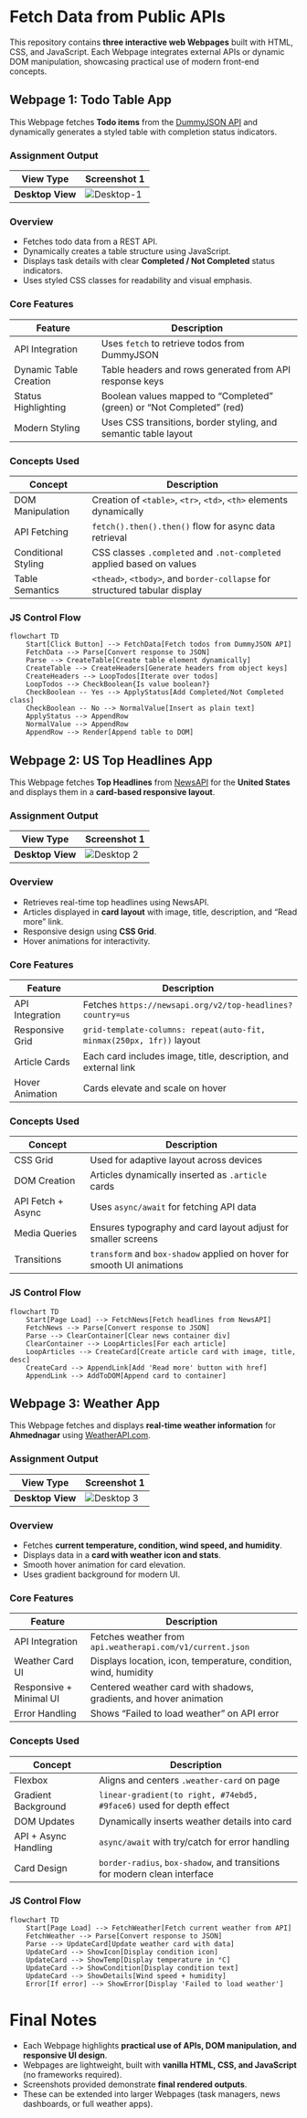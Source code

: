 # Fetch Data from Public APIs

This repository contains **three interactive web Webpages** built with HTML, CSS, and JavaScript. Each Webpage integrates external APIs or dynamic DOM manipulation, showcasing practical use of modern front-end concepts.

## Webpage 1: Todo Table App

This Webpage fetches **Todo items** from the [DummyJSON API](https://dummyjson.com/todos) and dynamically generates a styled table with completion status indicators.

### Assignment Output

| View Type        | Screenshot 1                                                    |
| ---------------- | --------------------------------------------------------------- |
| **Desktop View** | ![Desktop-1](../../.git-config/output-snapshots/WTL-03-01.png) |

### Overview

* Fetches todo data from a REST API.
* Dynamically creates a table structure using JavaScript.
* Displays task details with clear **Completed / Not Completed** status indicators.
* Uses styled CSS classes for readability and visual emphasis.

### Core Features

| Feature                | Description                                                           |
| ---------------------- | --------------------------------------------------------------------- |
| API Integration        | Uses `fetch` to retrieve todos from DummyJSON                         |
| Dynamic Table Creation | Table headers and rows generated from API response keys               |
| Status Highlighting    | Boolean values mapped to “Completed” (green) or “Not Completed” (red) |
| Modern Styling         | Uses CSS transitions, border styling, and semantic table layout       |

### Concepts Used

| Concept             | Description                                                                |
| ------------------- | -------------------------------------------------------------------------- |
| DOM Manipulation    | Creation of `<table>`, `<tr>`, `<td>`, `<th>` elements dynamically         |
| API Fetching        | `fetch().then().then()` flow for async data retrieval                      |
| Conditional Styling | CSS classes `.completed` and `.not-completed` applied based on values      |
| Table Semantics     | `<thead>`, `<tbody>`, and `border-collapse` for structured tabular display |

### JS Control Flow

```mermaid
flowchart TD
    Start[Click Button] --> FetchData[Fetch todos from DummyJSON API]
    FetchData --> Parse[Convert response to JSON]
    Parse --> CreateTable[Create table element dynamically]
    CreateTable --> CreateHeaders[Generate headers from object keys]
    CreateHeaders --> LoopTodos[Iterate over todos]
    LoopTodos --> CheckBoolean{Is value boolean?}
    CheckBoolean -- Yes --> ApplyStatus[Add Completed/Not Completed class]
    CheckBoolean -- No --> NormalValue[Insert as plain text]
    ApplyStatus --> AppendRow
    NormalValue --> AppendRow
    AppendRow --> Render[Append table to DOM]
```

## Webpage 2: US Top Headlines App

This Webpage fetches **Top Headlines** from [NewsAPI](https://newsapi.org/) for the **United States** and displays them in a **card-based responsive layout**.

### Assignment Output

| View Type        | Screenshot 1                                                        |
| ---------------- | ------------------------------------------------------------------- |
| **Desktop View** | ![Desktop 2](../../.git-config/output-snapshots/WTL-03-02.png) |

### Overview

* Retrieves real-time top headlines using NewsAPI.
* Articles displayed in **card layout** with image, title, description, and “Read more” link.
* Responsive design using **CSS Grid**.
* Hover animations for interactivity.

### Core Features

| Feature         | Description                                                          |
| --------------- | -------------------------------------------------------------------- |
| API Integration | Fetches `https://newsapi.org/v2/top-headlines?country=us`            |
| Responsive Grid | `grid-template-columns: repeat(auto-fit, minmax(250px, 1fr))` layout |
| Article Cards   | Each card includes image, title, description, and external link      |
| Hover Animation | Cards elevate and scale on hover                                     |

### Concepts Used

| Concept           | Description                                                            |
| ----------------- | ---------------------------------------------------------------------- |
| CSS Grid          | Used for adaptive layout across devices                                |
| DOM Creation      | Articles dynamically inserted as `.article` cards                      |
| API Fetch + Async | Uses `async/await` for fetching API data                               |
| Media Queries     | Ensures typography and card layout adjust for smaller screens          |
| Transitions       | `transform` and `box-shadow` applied on hover for smooth UI animations |

### JS Control Flow

```mermaid
flowchart TD
    Start[Page Load] --> FetchNews[Fetch headlines from NewsAPI]
    FetchNews --> Parse[Convert response to JSON]
    Parse --> ClearContainer[Clear news container div]
    ClearContainer --> LoopArticles[For each article]
    LoopArticles --> CreateCard[Create article card with image, title, desc]
    CreateCard --> AppendLink[Add 'Read more' button with href]
    AppendLink --> AddToDOM[Append card to container]

```

## Webpage 3: Weather App

This Webpage fetches and displays **real-time weather information** for **Ahmednagar** using [WeatherAPI.com](https://www.weatherapi.com/).

### Assignment Output

| View Type        | Screenshot 1                                                     |
| ---------------- | ---------------------------------------------------------------- |
| **Desktop View** | ![Desktop 3](../../.git-config/output-snapshots/WTL-03-03.png) |

### Overview

* Fetches **current temperature, condition, wind speed, and humidity**.
* Displays data in a **card with weather icon and stats**.
* Smooth hover animation for card elevation.
* Uses gradient background for modern UI.

### Core Features

| Feature                 | Description                                                        |
| ----------------------- | ------------------------------------------------------------------ |
| API Integration         | Fetches weather from `api.weatherapi.com/v1/current.json`          |
| Weather Card UI         | Displays location, icon, temperature, condition, wind, humidity    |
| Responsive + Minimal UI | Centered weather card with shadows, gradients, and hover animation |
| Error Handling          | Shows “Failed to load weather” on API error                        |

### Concepts Used

| Concept              | Description                                                               |
| -------------------- | ------------------------------------------------------------------------- |
| Flexbox              | Aligns and centers `.weather-card` on page                                |
| Gradient Background  | `linear-gradient(to right, #74ebd5, #9face6)` used for depth effect       |
| DOM Updates          | Dynamically inserts weather details into card                             |
| API + Async Handling | `async/await` with try/catch for error handling                           |
| Card Design          | `border-radius`, `box-shadow`, and transitions for modern clean interface |

### JS Control Flow

```mermaid
flowchart TD
    Start[Page Load] --> FetchWeather[Fetch current weather from API]
    FetchWeather --> Parse[Convert response to JSON]
    Parse --> UpdateCard[Update weather card with data]
    UpdateCard --> ShowIcon[Display condition icon]
    UpdateCard --> ShowTemp[Display temperature in °C]
    UpdateCard --> ShowCondition[Display condition text]
    UpdateCard --> ShowDetails[Wind speed + humidity]
    Error[If error] --> ShowError[Display 'Failed to load weather']

```

# Final Notes

* Each Webpage highlights **practical use of APIs, DOM manipulation, and responsive UI design**.
* Webpages are lightweight, built with **vanilla HTML, CSS, and JavaScript** (no frameworks required).
* Screenshots provided demonstrate **final rendered outputs**.
* These can be extended into larger Webpages (task managers, news dashboards, or full weather apps).
